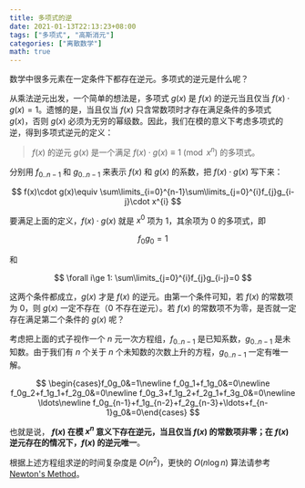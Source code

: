 ```yaml
---
title: 多项式的逆
date: 2021-01-13T22:13:23+08:00
tags: ["多项式", "高斯消元"]
categories: ["离散数学"]
math: true
---
```


数学中很多元素在一定条件下都存在逆元。多项式的逆元是什么呢？

从乘法逆元出发，一个简单的想法是，多项式 $g(x)$ 是 $f(x)$ 的逆元当且仅当 $f(x)\cdot g(x)=1$。遗憾的是，当且仅当 $f(x)$ 只含常数项时才存在满足条件的多项式 $g(x)$，否则 $g(x)$ 必须为无穷的幂级数。因此，我们在模的意义下考虑多项式的逆，得到多项式逆元的定义：

> $f(x)$ 的逆元 $g(x)$ 是一个满足 $f(x)\cdot g(x)\equiv 1\pmod{x^n}$ 的多项式。

分别用 $f_{0..n-1}$ 和 $g_{0..n-1}$ 来表示 $f(x)$ 和 $g(x)$ 的系数，把 $f(x)\cdot g(x)$ 写下来：

$$
f(x)\cdot g(x)\equiv \sum\limits_{i=0}^{n-1}\sum\limits_{j=0}^{i}f_{j}g_{i-j}\cdot x^{i}
$$

要满足上面的定义，$f(x)\cdot g(x)$ 就是 $x^0$ 项为 $1$，其余项为 $0$ 的多项式，即

$$
f_0g_0=1
$$

和

$$
\forall i\ge 1: \sum\limits_{j=0}^{i}f_{j}g_{i-j}=0
$$

这两个条件都成立，$g(x)$ 才是 $f(x)$ 的逆元。由第一个条件可知，若 $f(x)$ 的常数项为 $0$，则 $g(x)$ 一定不存在（$0$ 不存在逆元）。若 $f(x)$ 的常数项不为零，是否就一定存在满足第二个条件的 $g(x)$ 呢？

考虑把上面的式子视作一个 $n$ 元一次方程组，$f_{0..n-1}$ 是已知系数，$g_{0..n-1}$ 是未知数。由于我们有 $n$ 个关于 $n$ 个未知数的次数上升的方程，$g_{0..n-1}$ 一定有唯一解。

$$
\begin{cases}f_0g_0&=1\newline f_0g_1+f_1g_0&=0\newline f_0g_2+f_1g_1+f_2g_0&=0\newline f_0g_3+f_1g_2+f_2g_1+f_3g_0&=0\newline \ldots\newline f_0g_{n-1}+f_1g_{n-2}+f_2g_{n-3}+\ldots+f_{n-1}g_0&=0\end{cases}
$$

也就是说， **$f(x)$ 在模 $x^n$ 意义下存在逆元，当且仅当 $f(x)$ 的常数项非零；在 $f(x)$ 逆元存在的情况下，$f(x)$ 的逆元唯一**。

根据上述方程组求逆的时间复杂度是 $O(n^2)$，更快的 $O(n\log n)$ 算法请参考 [Newton's Method](/zh/posts/newtons-method)。
